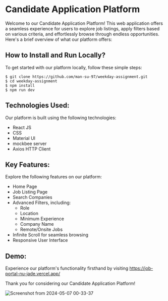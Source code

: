 # Candidate Application Platform

Welcome to our Candidate Application Platform! This web application offers a seamless experience for users to explore job listings, apply filters based on various criteria, and effortlessly browse through endless opportunities. Here's a brief overview of what our platform offers:

## How to Install and Run Locally?

To get started with our platform locally, follow these simple steps:

```
$ git clone https://github.com/man-su-97/weekday-assignment.git
$ cd weekday-assignment
$ npm install
$ npm run dev
```

## Technologies Used:

Our platform is built using the following technologies:

- React JS
- CSS
- Material UI
- mockbee server
- Axios HTTP Client

## Key Features:

Explore the following features on our platform:

- Home Page
- Job Listing Page
- Search Companies
- Advanced Filters, including:
  - Role
  - Location
  - Minimum Experience
  - Company Name
  - Remote/Onsite Jobs
- Infinite Scroll for seamless browsing
- Responsive User Interface

## Demo:

Experience our platform's functionality firsthand by visiting https://job-portal-nu-jade.vercel.app/

Thank you for considering our Candidate Application Platform!

![Screenshot from 2024-05-07 00-33-37](https://github.com/man-su-97/weekday-assignment/assets/52149720/7138c8eb-24e8-4767-b181-7c68b6636e84)
